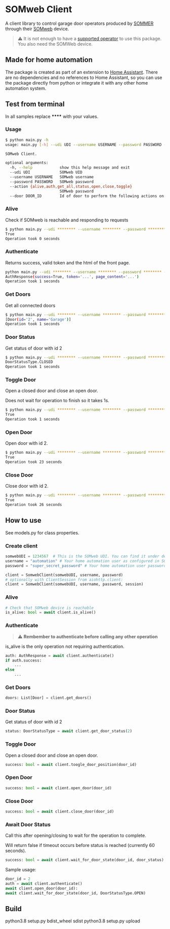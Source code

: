 # SOMweb Client

A client library to control garage door operators produced by [SOMMER](https://www.sommer.eu) through their [SOMweb](https://www.sommer.eu/somweb.html) device.

> ⚠ It is not enough to have a [supported operator](https://www.sommer.eu/en/somweb.html#kompatibilitaet) to use this package. You also need the SOMWeb device.

## Made for home automation

The package is created as part of an extension to [Home Assistant](https://www.home-assistant.io/). There are no dependencies and no references to Home Assistant, so you can use the package directly from python or integrate it with any other home automation system.

## Test from terminal

In all samples replace **\*\*\*\*** with your values.

### Usage

```sh
$ python main.py -h
usage: main.py [-h] --udi UDI --username USERNAME --password PASSWORD --action {alive,auth,get_all,status,open,close,toggle} [--door DOOR_ID]

SOMweb Client.

optional arguments:
  -h, --help            show this help message and exit
  --udi UDI             SOMweb UID
  --username USERNAME   SOMweb username
  --password PASSWORD   SOMweb password
  --action {alive,auth,get_all,status,open,close,toggle}
                        SOMweb password
  --door DOOR_ID        Id of door to perform the following actions on: "status", "open", "close" or "toggle"
```

### Alive

Check if SOMweb is reachable and responding to requests

```sh
$ python main.py --udi ******** --username ******** --password ******** --action alive
True
Operation took 0 seconds
```

### Authenticate

Returns success, valid token and the html of the front page.

```sh
python main.py --udi ******** --username ******** --password ******** --action auth
AuthResponse(success=True, token='...', page_content='...')
Operation took 1 seconds
```

### Get Doors

Get all connected doors

```sh
$ python main.py --udi ******** --username ******** --password ******** --action get_all
[Door(id='2', name='Garage')]
Operation took 1 seconds
```

### Door Status

Get status of door with id 2

```sh
$ python main.py --udi ******** --username ******** --password ******** --action status --door 2
DoorStatusType.CLOSED
Operation took 1 seconds
```

### Toggle Door

Open a closed door and close an open door.

Does not wait for operation to finish so it takes 1s.

```sh
$ python main.py --udi ******** --username ******** --password ******** --action toggle --door 2
True
Operation took 1 seconds
```

### Open Door

Open door with id 2.

```sh
$ python main.py --udi ******** --username ******** --password ******** --action open --door 2
True
Operation took 23 seconds
```

### Close Door

Close door with id 2.

```sh
$ python main.py --udi ******** --username ******** --password ******** --action close --door 2
True
Operation took 26 seconds
```

## How to use

See models.py for class properties.

### Create client

```py
somwebUDI = 1234567  # This is the SOMweb UDI. You can find it under device information
username = "automation" # Your home automation user as configured in SOMweb
password = "super_secret_password" # Your home automation user password

client = SomwebClient(somwebUDI, username, password)
# optionally with ClientSession from aiohttp.client:
client = SomwebClient(somwebUDI, username, password, session)
```

### Alive

```py
# Check that SOMweb device is reachable
is_alive: bool = await client.is_alive()

```

### Authenticate

> ⚠ **Rembember to authenticate before calling any other operation**

is_alive is the only operation not requiring authentication.

```py
auth: AuthResponse = await client.authenticate()
if auth.success:
    ...
else
    ...
```

### Get Doors

```py
doors: List[Door] = client.get_doors()
```

### Door Status

Get status of door with id 2

```py
status: DoorStatusType = await client.get_door_status(2)
```

### Toggle Door

Open a closed door and close an open door.

```py
success: bool = await client.toogle_door_position(door_id)
```

### Open Door

```py
success: bool = await client.open_door(door_id)
```

### Close Door

```py
success: bool = await client.close_door(door_id)
```

### Await Door Status

Call this after opening/closing to wait for the operation to complete.

Will return false if timeout occurs before status is reached (currently 60 seconds).

```py
success: bool = await client.wait_for_door_state(door_id, door_status)
```

Sample usage:

```py
door_id = 2
auth = await client.authenticate()
await client.open_door(door_id):
await client.wait_for_door_state(door_id, DoorStatusType.OPEN)
```

## Build

python3.8 setup.py bdist_wheel sdist
python3.8 setup.py upload
